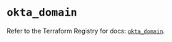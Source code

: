 # `okta_domain`

Refer to the Terraform Registry for docs: [`okta_domain`](https://registry.terraform.io/providers/okta/okta/4.8.0/docs/resources/domain).
